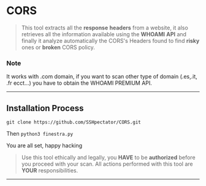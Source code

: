 # CORS
> This tool extracts all the **response** **headers** from a website, it also retrieves all the information available using the **WHOAMI** **API** and finally it analyze automatically the CORS's Headers
> found to find **risky** ones or **broken** CORS policy.

### Note
It works with .com domain, if you want to scan other type of domain (.es,.it, .fr ecct...) you have to obtain the WHOAMI PREMIUM API.

---
## Installation Process
``
git clone https://github.com/SSHpectator/CORS.git
``

Then
``
python3 finestra.py
``

You are all set, happy hacking

>Use this tool ethically and legally, you **HAVE** to be **authorized** before you proceed with your scan. All actions performed with this tool are **YOUR** responsibilities.
---
